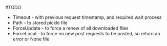 #TODO

* Timeout - with previous request timestamp, and required wait process
* Path - to stored pickle file
* ForceUpdate - to force a renew of all downloaded files
* ForceLocal - to force no new post requests to be posted, so return an error or None file
